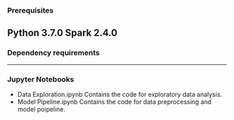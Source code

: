 ### Prerequisites
Python 3.7.0
Spark 2.4.0
---
### Dependency requirements


---
### Jupyter Notebooks
- Data Exploration.ipynb
  Contains the code for exploratory data analysis.
- Model Pipeline.ipynb
  Contains the code for data preprocessing and model poipeline.




